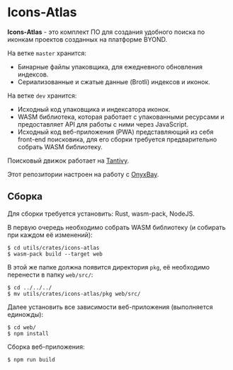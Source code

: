 # Icons-Atlas

**Icons-Atlas** - это комплект ПО для создания удобного поиска по иконкам проектов созданных на платформе BYOND.

На ветке `master` хранится:
 - Бинарные файлы упаковщика, для ежедневного обновления индексов.
 - Сериализованные и сжатые данные (Brotli) индексов и иконок.

На ветке `dev` хранится:
 - Исходный код упаковщика и индексатора иконок.
 - WASM библиотека, которая работает с упакованными ресурсами и предоставляет API для работы с ними через JavaScript.
 - Исходный код веб-приложения (PWA) представляющий из себя front-end поисковика, для его сборки требуется предварительно собрать WASM библиотеку.

Поисковый движок работает на [Tantivy](https://github.com/quickwit-oss/tantivy).

Этот репозитории настроен на работу с [OnyxBay](https://github.com/ChaoticOnyx/OnyxBay).

## Сборка

Для сборки требуется установить: Rust, wasm-pack, NodeJS.

В первую очередь необходимо собрать WASM библиотеку (и собирать при каждом её изменений):

```console
$ cd utils/crates/icons-atlas
$ wasm-pack build --target web
```

В этой же папке должна появится директория `pkg`, её необходимо перенести в папку `web/src/`:
```console
$ cd ../../../
$ mv utils/crates/icons-atlas/pkg web/src/
```

Далее установить все зависимости веб-приложения (выполняется единожды):
```console
$ cd web/
$ npm install
```

Сборка веб-приложения:
```console
$ npm run build
```
